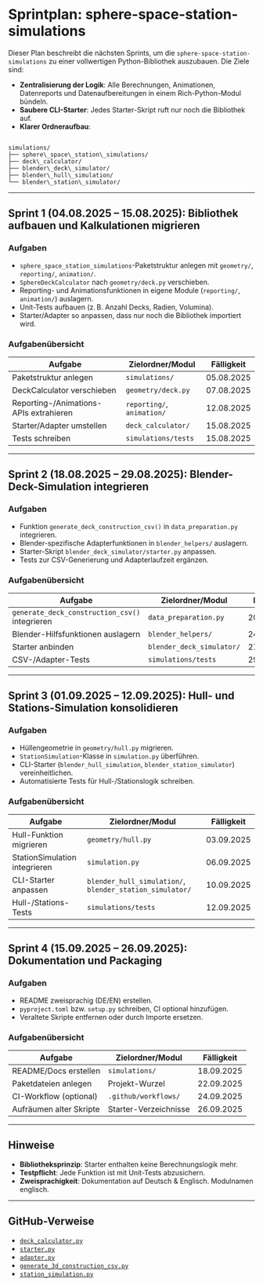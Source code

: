 # Sprintplan: sphere-space-station-simulations


Dieser Plan beschreibt die nächsten Sprints, um die `sphere-space-station-simulations` zu einer vollwertigen Python-Bibliothek auszubauen. Die Ziele sind:

- **Zentralisierung der Logik**: Alle Berechnungen, Animationen, Datenreports und Datenaufbereitungen in einem Rich-Python-Modul bündeln.
- **Saubere CLI-Starter**: Jedes Starter-Skript ruft nur noch die Bibliothek auf.
- **Klarer Ordneraufbau**: 
```

simulations/
├── sphere\_space\_station\_simulations/
├── deck\_calculator/
├── blender\_deck\_simulator/
├── blender\_hull\_simulation/
└── blender\_station\_simulator/

```

---

## Sprint 1 (04.08.2025 – 15.08.2025): Bibliothek aufbauen und Kalkulationen migrieren

### Aufgaben
- `sphere_space_station_simulations`-Paketstruktur anlegen mit `geometry/`, `reporting/`, `animation/`.
- `SphereDeckCalculator` nach `geometry/deck.py` verschieben.
- Reporting- und Animationsfunktionen in eigene Module (`reporting/`, `animation/`) auslagern.
- Unit-Tests aufbauen (z. B. Anzahl Decks, Radien, Volumina).
- Starter/Adapter so anpassen, dass nur noch die Bibliothek importiert wird.

### Aufgabenübersicht

| Aufgabe                                        | Zielordner/Modul                  | Fälligkeit     |
|-----------------------------------------------|-----------------------------------|----------------|
| Paketstruktur anlegen                         | `simulations/`                    | 05.08.2025     |
| DeckCalculator verschieben                    | `geometry/deck.py`                | 07.08.2025     |
| Reporting-/Animations-APIs extrahieren        | `reporting/`, `animation/`        | 12.08.2025     |
| Starter/Adapter umstellen                     | `deck_calculator/`                | 15.08.2025     |
| Tests schreiben                                | `simulations/tests`               | 15.08.2025     |

---

## Sprint 2 (18.08.2025 – 29.08.2025): Blender-Deck-Simulation integrieren

### Aufgaben
- Funktion `generate_deck_construction_csv()` in `data_preparation.py` integrieren.
- Blender-spezifische Adapterfunktionen in `blender_helpers/` auslagern.
- Starter-Skript `blender_deck_simulator/starter.py` anpassen.
- Tests zur CSV-Generierung und Adapterlaufzeit ergänzen.

### Aufgabenübersicht

| Aufgabe                                         | Zielordner/Modul                  | Fälligkeit     |
|------------------------------------------------|-----------------------------------|----------------|
| `generate_deck_construction_csv()` integrieren | `data_preparation.py`            | 20.08.2025     |
| Blender-Hilfsfunktionen auslagern              | `blender_helpers/`               | 24.08.2025     |
| Starter anbinden                               | `blender_deck_simulator/`        | 27.08.2025     |
| CSV-/Adapter-Tests                              | `simulations/tests`              | 29.08.2025     |

---

## Sprint 3 (01.09.2025 – 12.09.2025): Hull- und Stations-Simulation konsolidieren

### Aufgaben
- Hüllengeometrie in `geometry/hull.py` migrieren.
- `StationSimulation`-Klasse in `simulation.py` überführen.
- CLI-Starter (`blender_hull_simulation`, `blender_station_simulator`) vereinheitlichen.
- Automatisierte Tests für Hull-/Stationslogik schreiben.

### Aufgabenübersicht

| Aufgabe                                  | Zielordner/Modul                         | Fälligkeit     |
|------------------------------------------|------------------------------------------|----------------|
| Hull-Funktion migrieren                  | `geometry/hull.py`                       | 03.09.2025     |
| StationSimulation integrieren            | `simulation.py`                          | 06.09.2025     |
| CLI-Starter anpassen                     | `blender_hull_simulation/`, `blender_station_simulator/` | 10.09.2025     |
| Hull-/Stations-Tests                     | `simulations/tests`                      | 12.09.2025     |

---

## Sprint 4 (15.09.2025 – 26.09.2025): Dokumentation und Packaging

### Aufgaben
- README zweisprachig (DE/EN) erstellen.
- `pyproject.toml` bzw. `setup.py` schreiben, CI optional hinzufügen.
- Veraltete Skripte entfernen oder durch Importe ersetzen.

### Aufgabenübersicht

| Aufgabe                        | Zielordner/Modul             | Fälligkeit     |
|--------------------------------|------------------------------|----------------|
| README/Docs erstellen          | `simulations/`               | 18.09.2025     |
| Paketdateien anlegen          | Projekt-Wurzel               | 22.09.2025     |
| CI-Workflow (optional)         | `.github/workflows/`         | 24.09.2025     |
| Aufräumen alter Skripte        | Starter-Verzeichnisse        | 26.09.2025     |

---

## Hinweise

- **Bibliotheksprinzip**: Starter enthalten keine Berechnungslogik mehr.
- **Testpflicht**: Jede Funktion ist mit Unit-Tests abzusichern.
- **Zweisprachigkeit**: Dokumentation auf Deutsch & Englisch. Modulnamen englisch.

---

## GitHub-Verweise

- [`deck_calculator.py`](https://github.com/robert2100-08-16/Sphere-Space-Station-Earth-ONE-and-Beyond/blob/main/simulations/sphere_space_station_simulations/deck_calculator.py)
- [`starter.py`](https://github.com/robert2100-08-16/Sphere-Space-Station-Earth-ONE-and-Beyond/blob/main/simulations/deck_calculator/starter.py)
- [`adapter.py`](https://github.com/robert2100-08-16/Sphere-Space-Station-Earth-ONE-and-Beyond/blob/main/simulations/deck_calculator/adapter.py)
- [`generate_3d_construction_csv.py`](https://github.com/robert2100-08-16/Sphere-Space-Station-Earth-ONE-and-Beyond/blob/main/simulations/blender_deck_simulator/generate_3d_construction_csv.py)
- [`station_simulation.py`](https://github.com/robert2100-08-16/Sphere-Space-Station-Earth-ONE-and-Beyond/blob/main/simulations/deck_calculator/station_simulation.py)

